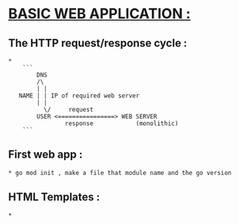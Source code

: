 # <ins>**BASIC WEB APPLICATION :**</ins>
## **The HTTP request/response cycle :**
    * 
        ```
            DNS
            /\
            | |
       NAME | | IP of required web server
            | |
              \/     request
            USER <================> WEB SERVER
                    response            (monolithic)
        ``` 
## **First web app :**
    * go mod init , make a file that module name and the go version

## **HTML Templates :**
    * 